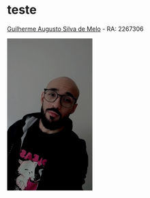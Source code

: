 # teste

[Guilherme Augusto Silva de Melo](https://github.com/Guilherme-Silva-Melo/) - RA: 2267306
    
<img src="img/image.jpg" width="200">
